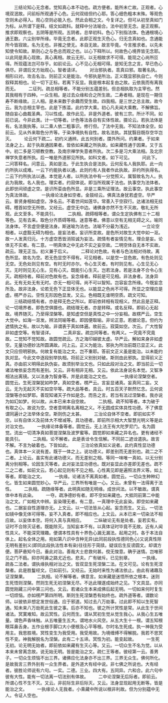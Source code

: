 <!-- { "loadSidebar": true } -->
　　三结论知心无念者。觉知真心本不动也。疏方便者。能所未亡故。正观者。心境双泯故。问前标所观通于心色。云何双结但约心耶。答心细色粗本末殊。等观色空则未必得入。观心空则必能入也。然此会相之文。今复详之。但可从初至真如门为标。从所谓下是释。结文如疏科。就释中分法喻合。法中初至无念。是正观察。推求即观察也。五阴等是所观。五阴者。总举初科。色心下别指法体。色通根境心通王数。六尘别举所缘。毕竟无念者。此即正观生灭色心。归无念真如也。念通能所今皆寂故。名为无也。非推之使无。本自无故。故言毕竟。今言推求者。以先未知使令知故。斯则心之与色总而观之也。以心下释所以。何故色心境界皆无念耶。以此同是真心现故。真心离相。故云无形。以无相故求不可得。能现之心尚所叵得。所现蕴法岂可存乎。如前论云。心不见心无相可得。是知无念之言。早已色心俱尽。非谓后文方始观心。智者请详。
　　对治邪执者。乖真曰邪。取著名执。相形曰对。攻击名治。则前正义是能治。今邪执是所治。正义既显邪执自亡。今则叙释其相也。论一切下正标。若离下反显。我是根本起复由之故。云依我而有离我而无。
　　二征列。疏总相等者。不能分别五蕴差别。但总相执取为主宰也。然其我相有于四种。一众生相。是过去众缘和合之所生故。二寿者相。是现在一期住寿不断缘故。三人相。是未来数于余趣而受生故。四我相。是三世之总主故。故今云。我为总相主宰也。此是下拣滥。此约学大乘。初心凡夫闻大乘教。不解佛旨。随自妄心曲裁圣典。习以性成。故作此见。非是外道者。彼有三宗。所计不同。如前已说。今非此类。计一切等者。计色等法各自有实体性故。摄论云。若执法体是有。名法我执等。以二乘人依二粗事识。修行但。了法中无我。不知法体全空。如前云。见从外来取色分齐等。于染净境执有自性。故名法执。其犹翳目既存空华岂灭。
　　论云何下疏二。初约义通辨。此五何别者。牒外所问。约果者。于如来法身之上。起于执故通因果者。皆依如来藏之所执故。如来藏性通于因果。又于五中。初二多是习顿教空教。及南宗禅学失意者所执。次二多是习大乘法相。及北宗禅学失意者所执。后一唯是外道邪见所执。如科文者。如下可见。
　　问此下。二问答释名。问意云。真如是法。于此生执合是法执。云何反名人我执耶。此一向约所执以成难。一云下约能执者以通。此则约有人我者作此执故。非约所执得名。二云下约所执法以通。本觉是人者。以所执法中有一分觉照义。属智故名为人。执此为我故。名人我也。理实者。约寂体说。即当所观属于法也。执事空为法体者。此即世间顽虚之空。是识所娈由色所显。非是三乘所证理法。故云事空。执此事空为真法体故。
　　一执缘论法身如空者。金鼓经云。佛真法身犹若虚空。华严云。普贤身相如虚空。净名云。不着世间如莲华。常善入于空寂行。达诸法相无挂碍。稽首如空无所依。又经云。虚空无中边。诸佛身亦然不生不灭故。敬礼无所观。此文至多。不能具引。
　　二执相。疏碍相等者。谓众生定执佛有三十二相等色。见有去来。取色分齐质碍等相。迷意等者。佛意以空有无相无碍之义。喻同法身体。不言虚空便是法身。斯迷喻为法也。法喻不分最为浅近。
　　一立论空相者。以虚豁无碍为相也。是妄法者。妄识所变故。是色所对故生大觉中如一沤。故一人发真归元。十方虚空悉皆消殒诚为妄法。疏情有者妄情见有。理合是妄。论体无不实者。有二意。一明真体之中无此不实之妄空故。二明空体自无本不实故。疏云。理无正当。初义兼于后义。
　　二释论对色故。有者与色法相对待故。离色所显。故名为空。若无色显空不得有。可见相者。以是空一显色故。有色处则见无空。无色处则见有空。有时无时亦尔。令心生灭者。有时则见有。心生见无心灭。无时则见无心生。见有心灭。既能引心生灭。岂若法身。若是法身不合令心生灭。疏相待者。释前对色故有也。妄念缘者。释前是可见相。非法身者。法身异此。无有无处无有无时。亦无一相可得。尚不可以智知。岂容妄念所缘。今既妄念所及。故非法身。论若无色下正显体无也。以能显之色尚不可得。所显之空理应是虚。楞严亦云。空性无形因色显发。又云。色相既无谁明空质。疏文可知。
　　三结疏结情有者。亦是释无色之所以。即前依转相有现相义。然此且是正释。论一切境界者。即色空俱摄也。疏结理无者。亦是转释。或名反释。即前心无起故。境界随灭。乃至得涅槃等。是知虚空但是真性之中一分妄相。故楞严云。空生大觉中。如海一沤发。辨法同喻等者。即因便取喻。非论正意。若据论意。但约为遮情执之有。故以为喻。非谓表于真如体遍。故前云。寂莫如空。次云。广大性智非如虚空等。有智请详。
　　二真非妄。疏岂同等者。有两义。一究竟不究竟故。二觉知不觉知故。故圆觉疏云。方之海印越彼太虚。华严云。解如来身非如虚空。无量功德妙法所圆满故。问上云。正义为能治。邪执为所治前既已显正义。此文只应但明邪执。何故复有能治之文。岂不重耶。答前文正义虽是能治。以未能约执对显。今此文中逐段别举执相。将前正义别别对破。斯则由此邪执。显得前义正真。亦由前义明得此执伪妄。故须别举治文也。只如此段对治之文。即当前云一切诸法唯依妄念而有差别。又云。非有相非无相。又云。依此法身说名本觉。又智净相法出离镜。又以法身为智身等。并是此能治之文也。
　　一执缘论涅槃空者。圆觉云。生死涅槃犹如昨梦。真如空者。楞严云。言妄显诸真。妄真同二妄。又云。无为无起灭不实如空华等。疏大品等者。具云。时五百天子默然忆念。云何说涅槃等亦如梦耶。善现知诸天子作如是念。而告之言。若当有法过涅槃者。我亦说为如幻如梦。何以故。从本已来本自空故。
　　二执相。疏不知等者。本为破于有取之心。故说为空。空者意明离名离相之义。不无圆成实体具性功德。不了佛意谓同遍计之法举体全空。斯则伤之太甚。
　　三治论自体不空者。即前如实不空。以有自体义及前体大不增减等。具功德者。即前所示相大大智慧光明义等是此对治文也。
　　一执缘论体备等者。圆觉云。无上法王有大陀罗尼门。名为圆觉。流出一切清净真如菩提涅槃及波罗蜜等。圆觉即如来藏之异名也。更有诸经不能具引。
　　二执相。论不解者。此是表诠令生信解。不同前二遮诠遣执。故言不解。不言为破着也。下皆如此。
　　三治论依真如义说者。此约真性显功德也。真体本一义说有差。既于一体之上。说功德义。即差别而无差别也。疏二之不二者。上论云。虽实有此诸功德义。而无差别之相。等同一味唯一真如。以无分别离分别相等。论因生灭等者。此对妄法显功德也。既对妄显此亦差即无差也。疏不二之二者。如前文云。若心起见则有不见之相。心性离见即是遍照法界义等。如上等者。即能治之文。
　　一执缘。论诸法不离真如者。圆觉云。一切众生种种幻化。皆生如来圆觉妙心。华严云。三界所有唯是一心。又云。未曾有一法得离于法性。
　　二执相。疏随缘等者。此明真如随无明缘。成世间法。以不敏故。谓真体中本有此染。
　　一夺。疏净德妙有者。即不空如来藏也。大抵同前第二中能治之文。广如相大中辨。妄染理无者。有二意。一真理中无此妄染。即空如来藏也。二据妄自性道理亦无。上文云。以一切法皆从心起。妄念而生。又云。一切法如镜中像无体可得等。妄不入真者。即不相应也。上文云。从本已来一切染法不相应故。以妄体本空。将何入真与真相应。
　　二纵破论无有是处者。妄若实有。证时不合除灭证者。既能除灭。当知妄本不有。以真体证时毕竟不无故。近有人闻性具义。不能深究理趣。便谓本性具有十界色心漏无漏法。起用之时。各于本法自体上。起名全体之用。宛如第八识中含种无异(此同前段执性德同色心)又说真性除无明有差别义(即同此段执法性本有染)往往形于简牍。疑误后生反谤圆文。却谓方便。菩萨悬知今日。垂此对治。善哉大士悲救何甚。傥无悛意。确乎迷情。岂唯邪见之门不扃。抑亦阿鼻之路尤近也。悲夫。广有破斥。已见别章。
　　一执缘。疏各二法者。谓执缘执相对治之文。皆双显生死涅槃二法。在文可见。论有生死涅槃者。此是胜鬘经文。已如前引。又经云。无始时来性为诸法依止。由此有诸趣及证涅槃果。
　　二执相。论不解等者。佛意言。如来藏是迷悟所依之根本。迷则生死悟则涅槃。然则生死无初涅槃无尽。不达此理遂成始终之见。下文具显。亦同圆觉刚藏三问中第三问也。文云。若诸众生本来成佛后起无明。一切如来何时复生一切烦恼。亦如楞严第四所明。斯则生死涅槃悉有始终也。疏外道等者。谓数论师。以彼依非想定发世俗通。应于邪道。知过去八万劫事。过此即不知以生死智通。知未来八万劫死此生彼之事。后亦不知也。彼之所计冥性是常。从此生于世间诸法。冥寞难知。故云冥性。云何而生。谓从冥初生觉从觉生我心。从我心生五唯量。谓色声香味触。从五唯量生五大。谓地水火风空。从五大生十一根。谓五知根眼耳鼻舌身。五作业根手脚口大小便根及心平等根。尔时名生死成。执一神我为受用主。我思胜境。冥性变生为我受用。我受用故。为境缠缚不得解脱。我若不思冥性不变。神我解脱名为涅槃。此有二十五谛。冥性为初。能变起故。
　　一生死无初。论无明无始者。即前依如来藏有生灭心等。又云。一切众生不名为觉。以从本来未曾离念故。说无始无明。皆是能治之文。疏仁王等者。彼经第一云。善男子。一切众生烦恼不出三界。诸佛应化法身亦不出三界。三界无众生。佛何所化。是故我言三界外别有一众生界者。是外道大有经中说。非七佛之所说也。大有经者。彼胜论师说有六句。一实。二德。三业。四大有。五同异。六和合。此六句中彼有大性。能有一切法离一切法别有体故。
　　二中论涅槃无后际者。即前云。所谓心性不生不灭。又云。非前际生非后际灭。又云。法身显现起用无断等。皆是能治之文。
　　一执缘论人无我者。小乘藏中所说以根非利故。但为分别蕴中无人。令证人空也。
